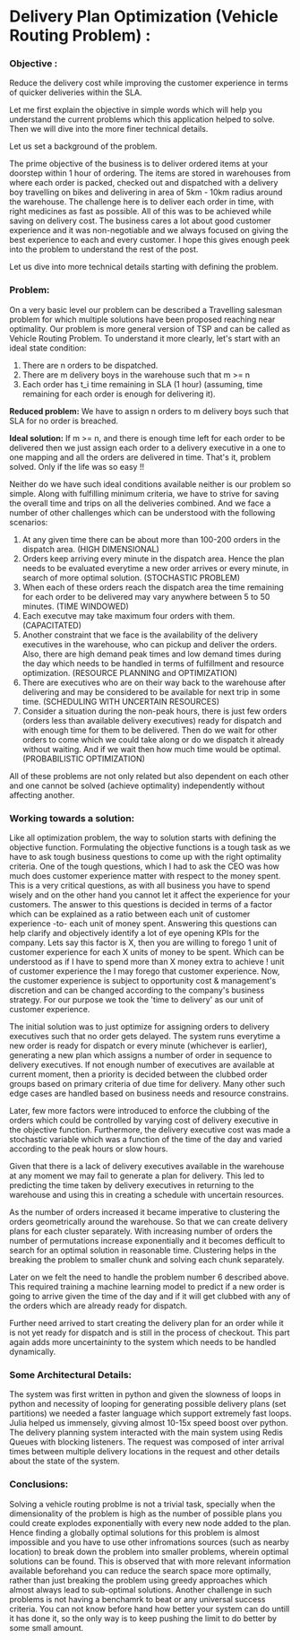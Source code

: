 # Delivery Plan Optimization (Vehicle Routing Problem) :

### Objective : 
Reduce the delivery cost while improving the customer experience in terms of quicker deliveries within the SLA. 

Let me first explain the objective in simple words which will help you understand the current problems which this application helped to solve. Then we will dive into the more finer technical details. 

Let us set a background of the problem. 

The prime objective of the business is to deliver ordered items at your doorstep within 1 hour of ordering. The items are stored in warehouses from where each order is packed, checked out and dispatched with a delivery boy travelling on bikes and delivering in area of 5km - 10km radius around the warehouse. The challenge here is to deliver each order in time, with right medicines as fast as possible. All of this was to be achieved while saving on delivery cost. The business cares a lot about good customer experience and it was non-negotiable and we always focused on giving the best experience to each and every customer. I hope this gives enough peek into the problem to understand the rest of the post. 

Let us dive into more technical details starting with defining the problem. 

### Problem: 

On a very basic level our problem can be described a Travelling salesman problem for which multiple solutions have been proposed reaching near optimality. Our problem is more general version of TSP and can be called as Vehicle Routing Problem. To understand it more clearly, let's start with an ideal state condition: 
1. There are n orders to be dispatched.
2. There are m delivery boys in the warehouse such that m >= n
3. Each order has t_i time remaining in SLA (1 hour) (assuming, time remaining for each order is enough for delivering it).

**Reduced problem:** We have to assign n orders to m delivery boys such that SLA for no order is breached. 

**Ideal solution:** If m >= n, and there is enough time left for each order to be delivered then we just assign each order to a delivery executive in a one to one mapping and all the orders are delivered in time. That's it, problem solved. 
Only if the life was so easy !!

Neither do we have such ideal conditions available neither is our problem so simple. Along with fulfilling minimum criteria, we have to strive for saving the overall time and trips on all the deliveries combined. And we face a number of other challenges which can be understood with the following scenarios: 

1.  At any given time there can be about more than 100-200 orders in the dispatch area. (HIGH DIMENSIONAL)
2. Orders keep arriving every minute in the dispatch area. Hence the plan needs to be evaluated everytime a new order arrives or every minute, in search of more optimal solution. (STOCHASTIC PROBLEM)
2. When each of these orders reach the dispatch area the time remaining for each order to be delivered may vary anywhere between 5 to 50 minutes. (TIME WINDOWED)
3. Each executve may take maximum four orders with them. (CAPACITATED)
4. Another constraint that we face is the availability of the delivery executives in the warehouse, who can pickup and deliver the orders. Also, there are high demand peak times and low demand times during the day which needs to be handled in terms of fulfillment and resource optimization. (RESOURCE PLANNING and OPTIMIZATION)
5. There are executives who are on their way back to the warehouse after delivering and may be considered to be available for next trip in some time. (SCHEDULING WITH UNCERTAIN RESOURCES)
6. Consider a situation during the non-peak hours, there is just few orders (orders less than available delivery executives) ready for dispatch and with enough time for them to be delivered. Then do we wait for other orders to come which we could take along or do we dispatch it already without waiting. And if we wait then how much time would be optimal. (PROBABILISTIC OPTIMIZATION)

All of these problems are not only related but also dependent on each other and one cannot be solved (achieve optimality) independently without affecting another. 

### Working towards a solution: 

Like all optimization problem, the way to solution starts with defining the objective function. Formulating the objective functions is a tough task as we have to ask tough business questions to come up with the right optimality criteria. One of the tough questions, which I had to ask the CEO was how much does customer experience matter with respect to the money spent. This is a very critical questions, as with all business you have to spend wisely and on the other hand you cannot let it affect the experience for your customers. The answer to this questions is decided in terms of a factor which can be explained as a ratio between each unit of customer experience -to- each unit of money spent. Answering this questions can help clarify and objectively identify a lot of eye opening KPIs for the company. Lets say this factor is X, then you are willing to forego 1 unit of customer experience for each X units of money to be spent. Which can be understood as if I have to spend more than X money extra to achieve ! unit of customer experience the I may forego that customer experience. Now, the customer experience is subject to opportunity cost & management's discretion and can be changed according to the company's business strategy. For our purpose we took the 'time to delivery' as our unit of customer experience. 

The initial solution was to just optimize for assigning orders to delivery executives such that no order gets delayed. The system runs everytime a new order is ready for dispatch or every minute (whichever is earlier), generating a new plan which assigns a number of order in sequence to delivery executives. If not enough number of executives are available at current moment, then a priority is decided between the clubbed order groups based on primary criteria of due time for delivery. Many other such edge cases are handled based on business needs and resource constrains. 

Later, few more factors were introduced to enforce the clubbing of the orders which could be controlled by varying cost of delivery executive in the objective function.  Furthermore, the delivery executive cost was made a stochastic variable which was a function of the time of the day and varied according to the peak hours or slow hours. 

Given that there is a lack of delivery executives available in the warehouse at any moment we may fail to generate a plan for delivery. This led to predicting the time taken by delivery executives in returning to the warehouse and using this in creating a schedule with uncertain resources. 

As the number of orders increased it became imperative to clustering the orders geometrically around the warehouse. So that we can create delivery plans for each cluster separately. With increasing number of orders the number of permutations increase exponentially and it becomes defficult to search for an optimal solution in reasonable time. Clustering helps in the breaking the problem to smaller chunk and solving each chunk separately. 

Later on we felt the need to handle the problem number 6 described above. This required training a machine learning model to predict if a new order is going to arrive given the time of the day and if it will get clubbed with any of the orders which are already ready for dispatch. 

Further need arrived to start creating the delivery plan for an order while it is not yet ready for dispatch and is still in the process of checkout. This part again adds more uncertaininty to the system which needs to be handled dynamically. 

### Some Architectural Details:

The system was first written in python and given the slowness of loops in python and necessity of looping for generating possible delivery plans (set partitions) we needed a faster language which support extremely fast loops. Julia helped us immensely, givving almost 10-15x speed boost over python. The delivery planning system interacted with the main system using Redis Queues with blocking listeners. The request was composed of inter arrival times between multiple delivery locations in the request and other details about the state of the system. 

### Conclusions: 

Solving a vehicle routing problme is not a trivial task, specially when the dimensionality of the problem is high as the number of possible plans you could create explodes exponentially with every new node added to the plan. Hence finding a globally optimal solutions for this problem is almost impossible and you have to use other infromations sources (such as nearby location) to break down the problem into smaller problems, wherein optimal solutions can be found. This is observed that with more relevant information available beforehand you can reduce the search space more optimally, rather than just breaking the problem using greedy approaches which almost always lead to sub-optimal solutions. Another challenge in such problems is not having a benchamrk to beat or any universal success criteria. You can not know before hand how better your system can do untill it has done it, so the only way is to keep pushing the limit to do better by some small amount. 




